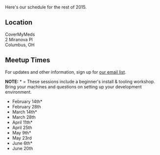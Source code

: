 Here's our schedule for the rest of 2015.

## Location
CoverMyMeds  
2 Miranova Pl  
Columbus, OH  

## Meetup Times
For updates and other information, sign up for [our email list](https://docs.google.com/a/goodproduce.net/forms/d/11WzmAGErqLTQ6NAwtBOTVl_BOlkXdj3L-8tbzBNGb9s/viewform).

__NOTE:__ * = These sessions include a beginner's install & tooling workshop. Bring your machines and questions on setting up your development environment.

- February 14th*
- February 28th
- March 14th*
- March 28th
- April 11th*
- April 25th
- May 9th*
- May 23rd
- June 6th*
- June 20th
